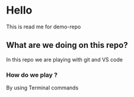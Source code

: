 #  Hello
This is read me for demo-repo

## What are we doing on this repo?
In this repo we are playing with git and VS code

### How do we play ?
By using Terminal commands

